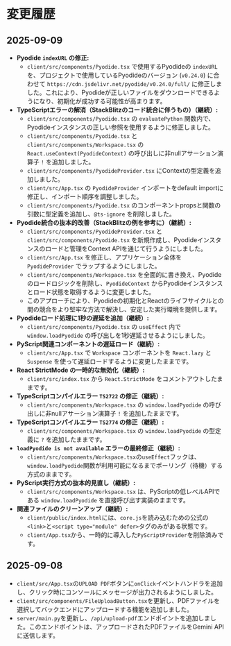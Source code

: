 # 変更履歴

## 2025-09-09

- **Pyodide `indexURL` の修正:**
  - `client/src/components/Pyodide.tsx` で使用するPyodideの `indexURL` を、プロジェクトで使用しているPyodideのバージョン (`v0.24.0`) に合わせて `https://cdn.jsdelivr.net/pyodide/v0.24.0/full/` に修正しました。これにより、Pyodideが正しいファイルをダウンロードできるようになり、初期化が成功する可能性が高まります。
- **TypeScriptエラーの解消（StackBlitzのコード統合に伴うもの）（継続）:**
  - `client/src/components/Pyodide.tsx` の `evaluatePython` 関数内で、Pyodideインスタンスの正しい参照を使用するように修正しました。
  - `client/src/components/Pyodide.tsx` と `client/src/components/Workspace.tsx` の `React.useContext(PyodideContext)` の呼び出しに非nullアサーション演算子 `!` を追加しました。
  - `client/src/components/PyodideProvider.tsx` にContextの型定義を追加しました。
  - `client/src/App.tsx` の `PyodideProvider` インポートをdefault importに修正し、インポート順序を調整しました。
  - `client/src/components/Pyodide.tsx` のコンポーネントpropsと関数の引数に型定義を追加し、`@ts-ignore` を削除しました。
- **Pyodide統合の抜本的改善（StackBlitzの例を参考に）（継続）:**
  - `client/src/components/PyodideProvider.tsx` と `client/src/components/Pyodide.tsx` を新規作成し、Pyodideインスタンスのロードと管理をContext APIを通じて行うようにしました。
  - `client/src/App.tsx` を修正し、アプリケーション全体を `PyodideProvider` でラップするようにしました。
  - `client/src/components/Workspace.tsx` を全面的に書き換え、Pyodideのロードロジックを削除し、`PyodideContext` からPyodideインスタンスとロード状態を取得するように変更しました。
  - このアプローチにより、Pyodideの初期化とReactのライフサイクルとの間の競合をより堅牢な方法で解決し、安定した実行環境を提供します。
- **Pyodideロード処理に1秒の遅延を追加（継続）:**
  - `client/src/components/Pyodide.tsx` の `useEffect` 内で `window.loadPyodide` の呼び出しを1秒遅延させるようにしました。
- **PyScript関連コンポーネントの遅延ロード（継続）:**
  - `client/src/App.tsx` で `Workspace` コンポーネントを `React.lazy` と `Suspense` を使って遅延ロードするように変更したままです。
- **React StrictMode の一時的な無効化（継続）:**
  - `client/src/index.tsx` から `React.StrictMode` をコメントアウトしたままです。
- **TypeScriptコンパイルエラー `TS2722` の修正（継続）:**
  - `client/src/components/Workspace.tsx` の `window.loadPyodide` の呼び出しに非nullアサーション演算子 `!` を追加したままです。
- **TypeScriptコンパイルエラー `TS2774` の修正（継続）:**
  - `client/src/components/Workspace.tsx` の `window.loadPyodide` の型定義に `?` を追加したままです。
- **`loadPyodide is not available` エラーの最終修正（継続）:**
  - `client/src/components/Workspace.tsx`の`useEffect`フックは、`window.loadPyodide`関数が利用可能になるまでポーリング（待機）する方式のままです。
- **PyScript実行方式の抜本的見直し（継続）:**
  - `client/src/components/Workspace.tsx` は、PyScriptの低レベルAPIである `window.loadPyodide` を直接呼び出す実装のままです。
- **関連ファイルのクリーンアップ（継続）:**
  - `client/public/index.html`には、`core.js`を読み込むための公式の`<link>`と`<script type="module" defer>`タグのみがある状態です。
  - `client/App.tsx`から、一時的に導入した`PyScriptProvider`を削除済みです。

## 2025-09-08

- `client/src/App.tsx`の`UPLOAD PDF`ボタンに`onClick`イベントハンドラを追加し、クリック時にコンソールにメッセージが出力されるようにしました。
- `client/src/components/FileUploadButton.tsx`を更新し、PDFファイルを選択してバックエンドにアップロードする機能を追加しました。
- `server/main.py`を更新し、`/api/upload-pdf`エンドポイントを追加しました。このエンドポイントは、アップロードされたPDFファイルをGemini APIに送信します。